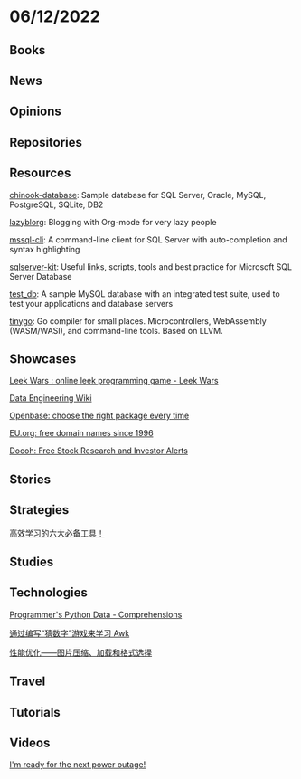 # 06/12/2022

## Books

## News

## Opinions

## Repositories

## Resources
[chinook-database](https://github.com/lerocha/chinook-database): Sample database for SQL Server, Oracle, MySQL, PostgreSQL, SQLite, DB2

[lazyblorg](https://github.com/novoid/lazyblorg): Blogging with Org-mode for very lazy people

[mssql-cli](https://github.com/dbcli/mssql-cli): A command-line client for SQL Server with auto-completion and syntax highlighting

[sqlserver-kit](https://github.com/ktaranov/sqlserver-kit): Useful links, scripts, tools and best practice for Microsoft SQL Server Database

[test_db](https://github.com/datacharmer/test_db): A sample MySQL database with an integrated test suite, used to test your applications and database servers

[tinygo](https://github.com/tinygo-org/tinygo): Go compiler for small places. Microcontrollers, WebAssembly (WASM/WASI), and command-line tools. Based on LLVM.

## Showcases
[Leek Wars : online leek programming game - Leek Wars](https://leekwars.com/)

[Data Engineering Wiki](https://dataengineering.wiki/Index)

[Openbase: choose the right package every time](https://openbase.com/)

[EU.org: free domain names since 1996](https://nic.eu.org/)

[Docoh: Free Stock Research and Investor Alerts](https://docoh.com/)

## Stories

## Strategies
[高效学习的六大必备工具！](https://mp.weixin.qq.com/s/5DK84kgPsMnsY99hDDHl8w)

## Studies

## Technologies
[Programmer's Python Data - Comprehensions](https://www.i-programmer.info/programming/python/15464-programmers-python-data-comprehensions-.html)

[通过编写“猜数字”游戏来学习 Awk](https://linux.cn/article-14668-1.html)

[性能优化——图片压缩、加载和格式选择](https://mp.weixin.qq.com/s/FtaUER4Hv3RzCReKTqIRNQ)

## Travel

## Tutorials

## Videos
[I'm ready for the next power outage!](https://www.youtube.com/watch?v=RhTDneoDUdc)
